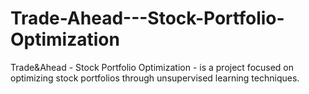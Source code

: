 # Trade-Ahead---Stock-Portfolio-Optimization
Trade&amp;Ahead - Stock Portfolio Optimization -  is a project focused on optimizing stock portfolios through unsupervised learning techniques. 
